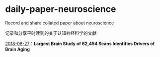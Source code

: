 # daily-paper-neuroscience
Record and share collated paper about neuroscience

记录和分享平时读到的关于认知神经科学的文献

[2018-08-27](https://github.com/Galory/daily-paper-neuroscience/blob/master/2018/08/27.md)：**Largest Brain Study of 62,454 Scans Identifies Drivers of Brain Aging**

